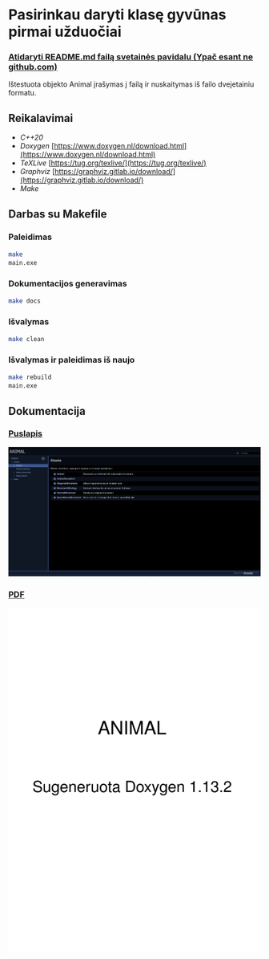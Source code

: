 # Pasirinkau daryti klasę gyvūnas pirmai užduočiai
### [Atidaryti README.md failą svetainės pavidalu (Ypač esant ne github.com)](https://marokas2005.github.io/cpp-2025/)

Ištestuota objekto Animal įrašymas į failą ir nuskaitymas iš failo dvejetainiu formatu.

## Reikalavimai
* *C++20*
* *Doxygen* [https://www.doxygen.nl/download.html](https://www.doxygen.nl/download.html)
* *TeXLive* [https://tug.org/texlive/](https://tug.org/texlive/)
* *Graphviz* [https://graphviz.gitlab.io/download/](https://graphviz.gitlab.io/download/)
* *Make*

## Darbas su Makefile

### Paleidimas
```bash
make
main.exe
```
### Dokumentacijos generavimas
```bash
make docs
```
### Išvalymas
```bash
make clean
```
### Išvalymas ir paleidimas iš naujo
```bash
make rebuild
main.exe
```
## Dokumentacija
### [Puslapis](docs\html\index.html)
[![View the full documentation (HTML)[docs]](htmlPreview.png)](docs\html\index.html)

### [PDF](documentation.pdf)
[![View the full documentation (PDF)[docs]](docsPreview.png)](documentation.pdf)
